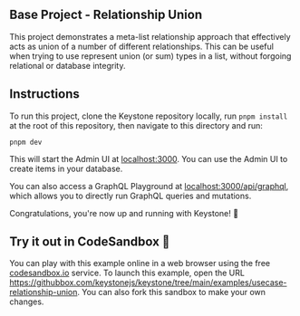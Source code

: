 ## Base Project - Relationship Union

This project demonstrates a meta-list relationship approach that effectively acts as union of a number of different relationships.
This can be useful when trying to use represent union (or sum) types in a list, without forgoing relational or database integrity.

## Instructions

To run this project, clone the Keystone repository locally, run `pnpm install` at the root of this repository, then navigate to this directory and run:

```shell
pnpm dev
```

This will start the Admin UI at [localhost:3000](http://localhost:3000).
You can use the Admin UI to create items in your database.

You can also access a GraphQL Playground at [localhost:3000/api/graphql](http://localhost:3000/api/graphql), which allows you to directly run GraphQL queries and mutations.

Congratulations, you're now up and running with Keystone! 🚀

## Try it out in CodeSandbox 🧪

You can play with this example online in a web browser using the free [codesandbox.io](https://codesandbox.io/) service. To launch this example, open the URL <https://githubbox.com/keystonejs/keystone/tree/main/examples/usecase-relationship-union>. You can also fork this sandbox to make your own changes.
